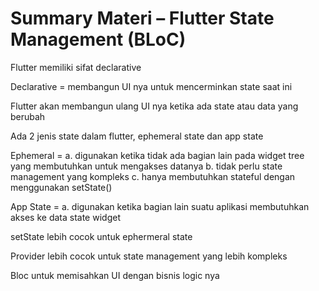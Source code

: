 # Summary Materi – Flutter State Management (BLoC)

Flutter memiliki sifat declarative

Declarative = membangun UI nya untuk mencerminkan state saat ini

Flutter akan membangun ulang UI nya ketika ada state atau data yang berubah

Ada 2 jenis state dalam flutter, ephemeral state dan app state

Ephemeral =
a. digunakan ketika tidak ada bagian lain pada widget tree yang membutuhkan untuk mengakses datanya
b. tidak perlu state management yang kompleks
c. hanya membutuhkan stateful dengan menggunakan setState()

App State =
a. digunakan ketika bagian lain suatu aplikasi membutuhkan akses ke data state widget

setState lebih cocok untuk ephermeral state

Provider lebih cocok untuk state management yang lebih kompleks

Bloc untuk memisahkan UI dengan bisnis logic nya
